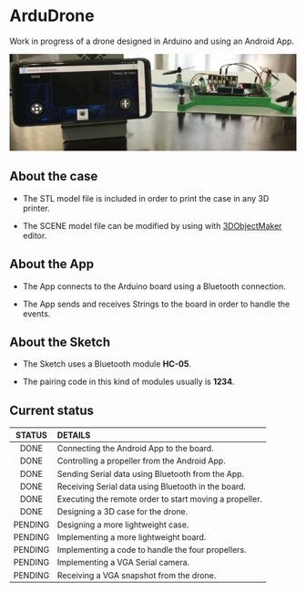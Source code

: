 # ArduDrone

Work in progress of a drone designed in Arduino and using an Android App.

![alt screenshot](https://raw.githubusercontent.com/lrusso/ArduDrone/main/ArduDrone.png)

## About the case

* The STL model file is included in order to print the case in any 3D printer.

* The SCENE model file can be modified by using with [3DObjectMaker](https://lrusso.github.io/3DObjectMaker/3DObjectMaker.htm) editor.

## About the App

* The App connects to the Arduino board using a Bluetooth connection.

* The App sends and receives Strings to the board in order to handle the events.

## About the Sketch

* The Sketch uses a Bluetooth module **HC-05**.

* The pairing code in this kind of modules usually is **1234**.

## Current status

| STATUS  | DETAILS |
| :------------: |:--------------- |
| DONE | Connecting the Android App to the board. |
| DONE | Controlling a propeller from the Android App. |
| DONE | Sending Serial data using Bluetooth from the App. |
| DONE | Receiving Serial data using Bluetooth in the board. |
| DONE | Executing the remote order to start moving a propeller. |
| DONE | Designing a 3D case for the drone. |
| PENDING | Designing a more lightweight case. |
| PENDING | Implementing a more lightweight board. |
| PENDING | Implementing a code to handle the four propellers. |
| PENDING | Implementing a VGA Serial camera. |
| PENDING | Receiving a VGA snapshot from the drone. |
